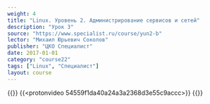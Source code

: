 ```yaml
---
weight: 4
title: "Linux. Уровень 2. Администрирование сервисов и сетей"
description: "Урок 3"
source: "https://www.specialist.ru/course/yun2-b"
lector: "Михаил Юрьевич Соколов"
publisher: "ЦКО Специалист"
date: 2017-01-01
category: "course22"
tags: ["Linux", "Специалист"]
layout: course
---
```

{{<players>}}
    {{<protonvideo 54559f1da40a24a3a2368d3e55c9accc>}}
{{</players>}}
